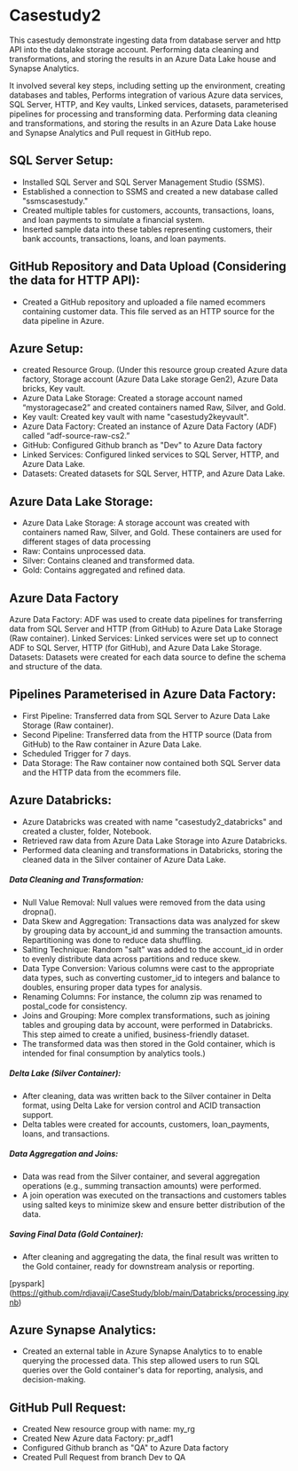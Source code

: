 # Casestudy2

This casestudy demonstrate ingesting data from database server and http API into the datalake storage account. Performing data cleaning and transformations, and storing the results in an Azure Data Lake house and Synapse Analytics.

It involved several key steps, including setting up the environment, creating databases and tables, Performs integration of various Azure data services, SQL Server, HTTP, and Key vaults, Linked services, datasets, 
parameterised pipelines for processing and transforming data. Performing data cleaning and transformations, and storing the results in an Azure Data Lake house and Synapse Analytics and Pull request in GitHub repo.

## SQL Server Setup:

- Installed SQL Server and SQL Server Management Studio (SSMS).
- Established a connection to SSMS and created a new database called "ssmscasestudy."
- Created multiple tables for customers, accounts, transactions, loans, and loan payments to simulate a financial system.
- Inserted sample data into these tables representing customers, their bank accounts, transactions, loans, and loan payments.

## GitHub Repository and Data Upload (Considering the data for HTTP API):

- Created a GitHub repository and uploaded a file named ecommers containing customer data. This file served as an HTTP source for the data pipeline in Azure.

## Azure Setup:

- created Resource Group. (Under this resource group created Azure data factory, Storage account (Azure Data Lake storage Gen2), Azure Data bricks, Key vault.
- Azure Data Lake Storage: Created a storage account named “mystoragecase2” and created containers named Raw, Silver, and Gold.
- Key vault: Created key vault with name "casestudy2keyvault".
- Azure Data Factory: Created an instance of Azure Data Factory (ADF) called “adf-source-raw-cs2.”
- GitHub: Configured Github branch as "Dev" to Azure Data factory
- Linked Services: Configured linked services to SQL Server, HTTP, and Azure Data Lake.
- Datasets: Created datasets for SQL Server, HTTP, and Azure Data Lake.

## Azure Data Lake Storage:

- Azure Data Lake Storage: A storage account was created with containers named Raw, Silver, and Gold. These containers are used for different stages of data processing
- Raw: Contains unprocessed data.
- Silver: Contains cleaned and transformed data.
- Gold: Contains aggregated and refined data.

## Azure Data Factory 

Azure Data Factory: ADF was used to create data pipelines for transferring data from SQL Server and HTTP (from GitHub) to Azure Data Lake Storage (Raw container).
Linked Services: Linked services were set up to connect ADF to SQL Server, HTTP (for GitHub), and Azure Data Lake Storage.
Datasets: Datasets were created for each data source to define the schema and structure of the data.

## Pipelines Parameterised in Azure Data Factory:

- First Pipeline: Transferred data from SQL Server to Azure Data Lake Storage (Raw container).
- Second Pipeline: Transferred data from the HTTP source (Data from GitHub) to the Raw container in Azure Data Lake.
- Scheduled Trigger for 7 days.
- Data Storage: The Raw container now contained both SQL Server data and the HTTP data from the ecommers file.

## Azure Databricks:

- Azure Databricks was created with name "casestudy2_databricks" and created a cluster, folder, Notebook. 
- Retrieved raw data from Azure Data Lake Storage into Azure Databricks.
- Performed data cleaning and transformations in Databricks, storing the cleaned data in the Silver container of Azure Data Lake.

##### Data Cleaning and Transformation:
- Null Value Removal: Null values were removed from the data using dropna().
- Data Skew and Aggregation: Transactions data was analyzed for skew by grouping data by account_id and summing the transaction amounts. Repartitioning was done to reduce data shuffling.
- Salting Technique: Random "salt" was added to the account_id in order to evenly distribute data across partitions and reduce skew.
- Data Type Conversion: Various columns were cast to the appropriate data types, such as converting customer_id to integers and balance to doubles, ensuring proper data types for analysis.
- Renaming Columns: For instance, the column zip was renamed to postal_code for consistency.
- Joins and Grouping: More complex transformations, such as joining tables and grouping data by account, were performed in Databricks. This step aimed to create a unified, business-friendly dataset.
- The transformed data was then stored in the Gold container, which is intended for final consumption by analytics tools.)

##### Delta Lake (Silver Container):

- After cleaning, data was written back to the Silver container in Delta format, using Delta Lake for version control and ACID transaction support.
- Delta tables were created for accounts, customers, loan_payments, loans, and transactions.

##### Data Aggregation and Joins:

- Data was read from the Silver container, and several aggregation operations (e.g., summing transaction amounts) were performed.
- A join operation was executed on the transactions and customers tables using salted keys to minimize skew and ensure better distribution of the data.

##### Saving Final Data (Gold Container):

- After cleaning and aggregating the data, the final result was written to the Gold container, ready for downstream analysis or reporting.

[pyspark] (https://github.com/rdjavaji/CaseStudy/blob/main/Databricks/processing.ipynb)

## Azure Synapse Analytics:

- Created an external table in Azure Synapse Analytics to to enable querying the processed data. This step allowed users to run SQL queries over the Gold container's data for reporting, analysis, and decision-making.

## GitHub Pull Request: 

- Created New resource group with name: my_rg
- Created New Azure data Factory: pr_adf1
- Configured Github branch as "QA" to Azure Data factory
- Created Pull Request from branch Dev to QA








